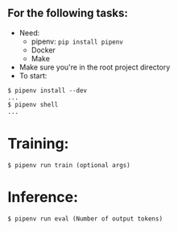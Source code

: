 ## For the following tasks:
- Need:
    - pipenv: `pip install pipenv`
    - Docker
    - Make
- Make sure you're in the root project directory
- To start:
```
$ pipenv install --dev
...
$ pipenv shell
...
```

# Training:
```
$ pipenv run train (optional args)
```

# Inference:
```
$ pipenv run eval (Number of output tokens)
```


